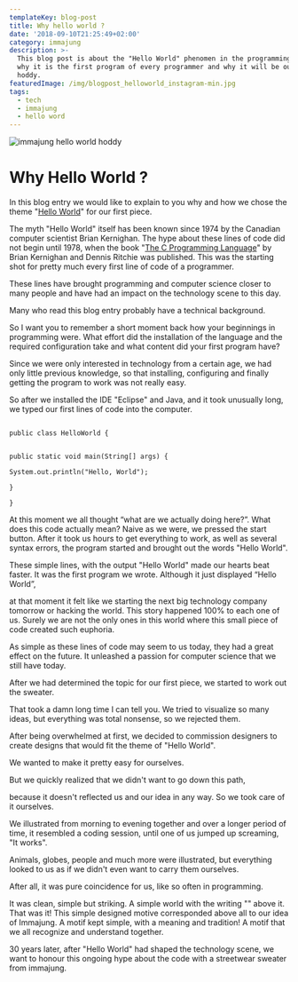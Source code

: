 ```yaml
---
templateKey: blog-post
title: Why hello world ?
date: '2018-09-10T21:25:49+02:00'
category: immajung
description: >-
  This blog post is about the "Hello World" phenomen in the programming world,
  why it is the first program of every programmer and why it will be our first
  hoddy.
featuredImage: /img/blogpost_helloworld_instagram-min.jpg
tags:
  - tech
  - immajung
  - hello word
---
```

![immajung hello world hoddy](/img/blogpost_helloworld_instagram-min.jpg)





# Why Hello World ?



In this blog entry we would like to explain to you why and how we chose the theme "[Hello World](https://en.wikipedia.org/wiki/%22Hello,_World!%22_program)" for our first piece.



The myth "Hello World" itself has been known since 1974 by the Canadian computer scientist Brian Kernighan. The hype about these lines of code did not begin until 1978, when the book "[The C Programming Language](https://en.wikipedia.org/wiki/The_C_Programming_Language)" by Brian Kernighan and Dennis Ritchie was published. This was the starting shot for pretty much every first line of code of a programmer.

These lines have brought programming and computer science closer to many people and have had an impact on the technology scene to this day.



Many who read this blog entry probably have a technical background.



So I want you to remember a short moment back how your beginnings in programming were. What effort did the installation of the language and the required configuration take and what content did your first program have?



Since we were only interested in technology from a certain age, we had only little previous knowledge, so that installing, configuring and finally getting the program to work was not really easy.



So after we installed the IDE "Eclipse" and Java, and it took unusually long, we typed our first lines of code into the computer.

```

```

```
public class HelloWorld {
```

```

```

```
public static void main(String[] args) {
```

```
System.out.println("Hello, World");
```

```
}    
```

```
}
```



At this moment we all thought “what are we actually doing here?”. What does this code actually mean? Naive as we were, we pressed the start button. After it took us hours to get everything to work, as well as several syntax errors, the program started and brought out the words "Hello World".



These simple lines, with the output "Hello World" made our hearts beat faster. It was the first program we wrote. Although it just displayed “Hello World”,

at that moment it felt like we starting the next big technology company tomorrow or hacking the world. This story happened 100% to each one of us. Surely we are not the only ones in this world where this small piece of code created such euphoria.



As simple as these lines of code may seem to us today, they had a great effect on the future. It unleashed a passion for computer science that we still have today.



After we had determined the topic for our first piece, we started to work out the sweater.

That took a damn long time I can tell you. We tried to visualize so many ideas, but everything was total nonsense, so we rejected them.

After being overwhelmed at first, we decided to commission designers to create designs that would fit the theme of "Hello World".

We wanted to make it pretty easy for ourselves.

But we quickly realized that we didn't want to go down this path,

because it doesn't reflected us and our idea in any way. So we took care of it ourselves.

We illustrated from morning to evening together and over a longer period of time, it resembled a coding session, until one of us jumped up screaming, "It works".

Animals, globes, people and much more were illustrated, but everything looked to us as if we didn't even want to carry them ourselves.

After all, it was pure coincidence for us, like so often in programming.



It was clean, simple but striking. A simple world with the writing "<HELLO WORLD>" above it. That was it! This simple designed motive corresponded above all to our idea of Immajung. A motif kept simple, with a meaning and tradition! A motif that we all recognize and understand together.



30 years later, after "Hello World" had shaped the technology scene, we want to honour this ongoing hype about the code with a streetwear sweater from immajung.
